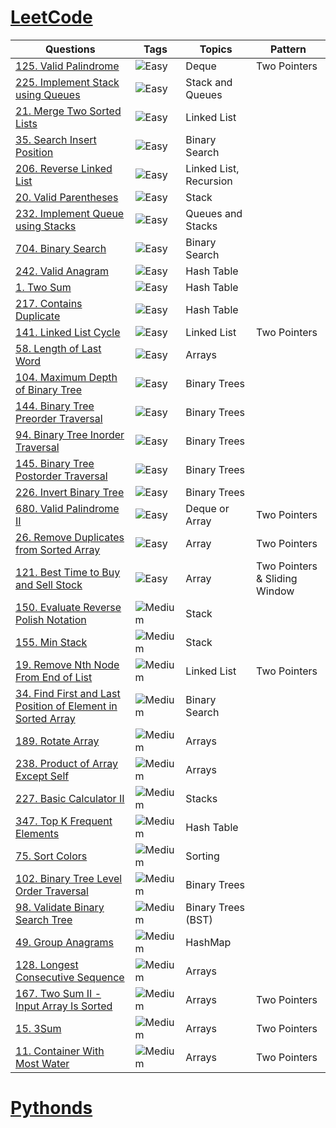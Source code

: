 # [LeetCode](https://leetcode.com/problemset/all/)

| Questions     | Tags | Topics | Pattern |
| ------------- | ---- | ----- | ------- |
| [125. Valid Palindrome](https://github.com/noobExtendsBot/ds_algo/blob/master/leetcode/125_valid_palindrome.py)     |![Easy](https://img.shields.io/badge/-Easy-green) | Deque | Two Pointers |
| [225. Implement Stack using Queues](https://github.com/noobExtendsBot/ds_algo/blob/master/leetcode/225_implement_stack_using_queues.py)     | ![Easy](https://img.shields.io/badge/-Easy-green) | Stack and Queues | |
|[21. Merge Two Sorted Lists](https://github.com/noobExtendsBot/ds_algo/blob/master/leetcode/21_merge_two_sorted_lists.py)|![Easy](https://img.shields.io/badge/-Easy-green) | Linked List | |
|[35. Search Insert Position](https://github.com/noobExtendsBot/ds_algo/blob/master/leetcode/35_search_insert_position.py)| ![Easy](https://img.shields.io/badge/-Easy-green) | Binary Search | |
|[206. Reverse Linked List](https://github.com/noobExtendsBot/ds_algo/blob/master/leetcode/206_reverse_linked_list.py)| ![Easy](https://img.shields.io/badge/-Easy-green) | Linked List, Recursion | |
|[20. Valid Parentheses](https://github.com/noobExtendsBot/ds_algo/blob/master/leetcode/20_valid_parentheses.py)| ![Easy](https://img.shields.io/badge/-Easy-green) | Stack | |
|[232. Implement Queue using Stacks](https://github.com/noobExtendsBot/ds_algo/blob/master/leetcode/232_implement_queue_using_stacks.py)| ![Easy](https://img.shields.io/badge/-Easy-green) | Queues and Stacks | |
|[704. Binary Search](https://github.com/noobExtendsBot/ds_algo/blob/master/leetcode/704_binary_search.py)| ![Easy](https://img.shields.io/badge/-Easy-green) | Binary Search | |
|[242. Valid Anagram](https://github.com/noobExtendsBot/ds_algo/blob/master/leetcode/242_valid_anagram.py)| ![Easy](https://img.shields.io/badge/-Easy-green) | Hash Table | |
|[1. Two Sum](https://github.com/noobExtendsBot/ds_algo/blob/master/leetcode/1_two_sum.py)| ![Easy](https://img.shields.io/badge/-Easy-green) | Hash Table | |
|[217. Contains Duplicate](https://github.com/noobExtendsBot/ds_algo/blob/master/leetcode/217_contains_duplicate.py)| ![Easy](https://img.shields.io/badge/-Easy-green) | Hash Table | |
|[141. Linked List Cycle](https://github.com/noobExtendsBot/ds_algo/blob/master/leetcode/141_linked_list_cycle.py)| ![Easy](https://img.shields.io/badge/-Easy-green) | Linked List | Two Pointers |
|[58. Length of Last Word](https://github.com/noobExtendsBot/ds_algo/blob/master/leetcode/58_length_of_last_word.py)| ![Easy](https://img.shields.io/badge/-Easy-green) | Arrays | |
|[104. Maximum Depth of Binary Tree](https://github.com/noobExtendsBot/ds_algo/blob/master/leetcode/104_Maximum_Depth_of_Binary_Tree.py)| ![Easy](https://img.shields.io/badge/-Easy-green) | Binary Trees | |
|[144. Binary Tree Preorder Traversal](https://github.com/noobExtendsBot/ds_algo/blob/master/leetcode/144_Binary_Tree_Preorder_Traversal.py)| ![Easy](https://img.shields.io/badge/-Easy-green) | Binary Trees | |
|[94. Binary Tree Inorder Traversal](https://github.com/noobExtendsBot/ds_algo/blob/master/leetcode/94_Binary_Tree_Inorder_Traversal.py)| ![Easy](https://img.shields.io/badge/-Easy-green) | Binary Trees | |
|[145. Binary Tree Postorder Traversal](https://github.com/noobExtendsBot/ds_algo/blob/master/leetcode/145_Binary_Tree_Postorder_Traversal.py)| ![Easy](https://img.shields.io/badge/-Easy-green) | Binary Trees | |
|[226. Invert Binary Tree](https://github.com/noobExtendsBot/ds_algo/blob/master/leetcode/226_Invert_Binary_Tree.py)| ![Easy](https://img.shields.io/badge/-Easy-green) | Binary Trees | |
|[680. Valid Palindrome II](https://github.com/noobExtendsBot/ds_algo/blob/master/leetcode/680_valid_plaindrome_II.py)| ![Easy](https://img.shields.io/badge/-Easy-green) | Deque or Array | Two Pointers |
|[26. Remove Duplicates from Sorted Array](https://github.com/noobExtendsBot/ds_algo/blob/master/leetcode/26_remove_duplicates_from_sorted_array.py)| ![Easy](https://img.shields.io/badge/-Easy-green) | Array | Two Pointers |
|[121. Best Time to Buy and Sell Stock](https://github.com/noobExtendsBot/ds_algo/blob/master/leetcode/121_best_Time_to_buy_and_sell_stock.py)| ![Easy](https://img.shields.io/badge/-Easy-green) | Array | Two Pointers & Sliding Window |
|[150. Evaluate Reverse Polish Notation](https://github.com/noobExtendsBot/ds_algo/blob/master/leetcode/150_evaluate_reverse_polish_notation.py)| ![Medium](https://img.shields.io/badge/-Medium-orange) | Stack | |
| [155. Min Stack](https://github.com/noobExtendsBot/ds_algo/blob/master/leetcode/155_min_stack.py) | ![Medium](https://img.shields.io/badge/-Medium-orange) | Stack | |
| [19. Remove Nth Node From End of List](https://github.com/noobExtendsBot/ds_algo/blob/master/leetcode/19_remove_nth_node_from_end_of_list.py) | ![Medium](https://img.shields.io/badge/-Medium-orange) | Linked List | Two Pointers|
| [34. Find First and Last Position of Element in Sorted Array](https://github.com/noobExtendsBot/ds_algo/blob/master/leetcode/34_find_first_and_last_position_of_element_n_sorted_array.py) | ![Medium](https://img.shields.io/badge/-Medium-orange) | Binary Search | |
| [189. Rotate Array](https://github.com/noobExtendsBot/ds_algo/blob/master/leetcode/189_rotate_array.py) | ![Medium](https://img.shields.io/badge/-Medium-orange) | Arrays | |
| [238. Product of Array Except Self](https://github.com/noobExtendsBot/ds_algo/blob/master/leetcode/238_product_of_array_except_self.py) | ![Medium](https://img.shields.io/badge/-Medium-orange) | Arrays | |
| [227. Basic Calculator II](https://github.com/noobExtendsBot/ds_algo/blob/master/leetcode/227_basic_calculator_2.py) | ![Medium](https://img.shields.io/badge/-Medium-orange) | Stacks | |
| [347. Top K Frequent Elements](https://github.com/noobExtendsBot/ds_algo/blob/master/leetcode/347_top_k_frequent_elements.py) | ![Medium](https://img.shields.io/badge/-Medium-orange) | Hash Table | |
| [75. Sort Colors](https://github.com/noobExtendsBot/ds_algo/blob/master/leetcode/75_sort_colors.py) | ![Medium](https://img.shields.io/badge/-Medium-orange) | Sorting | |
| [102. Binary Tree Level Order Traversal](https://github.com/noobExtendsBot/ds_algo/blob/master/leetcode/102_Binary_Tree_Level_Order_Traversal.py) | ![Medium](https://img.shields.io/badge/-Medium-orange) | Binary Trees | |
| [98. Validate Binary Search Tree](https://github.com/noobExtendsBot/ds_algo/blob/master/leetcode/98_Validate_Binary_Search_Tree.py) | ![Medium](https://img.shields.io/badge/-Medium-orange) | Binary Trees (BST) | |
| [49. Group Anagrams](https://github.com/noobExtendsBot/ds_algo/blob/master/leetcode/49_group_anagrams.py) | ![Medium](https://img.shields.io/badge/-Medium-orange) | HashMap | |
| [128. Longest Consecutive Sequence](https://github.com/noobExtendsBot/ds_algo/blob/master/leetcode/128_longest_consecutive_sequence.py) | ![Medium](https://img.shields.io/badge/-Medium-orange) | Arrays | |
| [167. Two Sum II - Input Array Is Sorted](https://github.com/noobExtendsBot/ds_algo/blob/master/leetcode/167_two_sum_II.py) | ![Medium](https://img.shields.io/badge/-Medium-orange) | Arrays | Two Pointers |
| [15. 3Sum](https://github.com/noobExtendsBot/ds_algo/blob/master/leetcode/15_3sum.py) | ![Medium](https://img.shields.io/badge/-Medium-orange) | Arrays | Two Pointers |
| [11. Container With Most Water](https://github.com/noobExtendsBot/ds_algo/blob/master/leetcode/11_container_with_most_water.py) | ![Medium](https://img.shields.io/badge/-Medium-orange) | Arrays | Two Pointers |


# [Pythonds](https://runestone.academy/ns/books/published/pythonds/index.html)